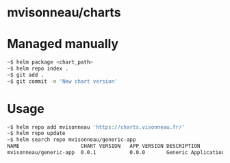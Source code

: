# mvisonneau/charts

# Managed manually

```bash
~$ helm package <chart_path>
~$ helm repo index .
~$ git add .
~$ git commit -m 'New chart version'
```

# Usage

```bash
~$ helm repo add mvisonneau 'https://charts.visonneau.fr/'
~$ helm repo update
~$ helm search repo mvisonneau/generic-app
NAME                  	CHART VERSION	APP VERSION	DESCRIPTION
mvisonneau/generic-app	0.0.1        	0.0.0      	Generic Application Chart
```
